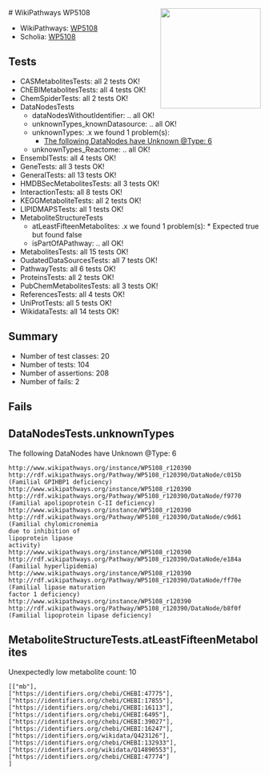 <img style="float: right; width: 200px" src="https://upload.wikimedia.org/wikipedia/commons/thumb/8/83/Wplogo_with_text_500.png/640px-Wplogo_with_text_500.png" />
# WikiPathways WP5108

* WikiPathways: [WP5108](https://new.wikipathways.org/pathways/WP5108)
* Scholia: [WP5108](https://scholia.toolforge.org/wikipathways/WP5108)
## Tests
* CASMetabolitesTests: all 2 tests OK!
* ChEBIMetabolitesTests: all 4 tests OK!
* ChemSpiderTests: all 2 tests OK!
* DataNodesTests
    * dataNodesWithoutIdentifier: .. all OK!
    * unknownTypes_knownDatasource: .. all OK!
    * unknownTypes: .x we found 1 problem(s):
        * [The following DataNodes have Unknown @Type: 6](#839973e4)
    * unknownTypes_Reactome: .. all OK!
* EnsemblTests: all 4 tests OK!
* GeneTests: all 3 tests OK!
* GeneralTests: all 13 tests OK!
* HMDBSecMetabolitesTests: all 3 tests OK!
* InteractionTests: all 8 tests OK!
* KEGGMetaboliteTests: all 2 tests OK!
* LIPIDMAPSTests: all 1 tests OK!
* MetaboliteStructureTests
    * atLeastFifteenMetabolites: .x we found 1 problem(s):
            * Expected true but found false
    * isPartOfAPathway: .. all OK!
* MetabolitesTests: all 15 tests OK!
* OudatedDataSourcesTests: all 7 tests OK!
* PathwayTests: all 6 tests OK!
* ProteinsTests: all 2 tests OK!
* PubChemMetabolitesTests: all 3 tests OK!
* ReferencesTests: all 4 tests OK!
* UniProtTests: all 5 tests OK!
* WikidataTests: all 14 tests OK!


## Summary

* Number of test classes: 20
* Number of tests: 104
* Number of assertions: 208
* Number of fails: 2

## Fails

<a name="839973e4" />

## DataNodesTests.unknownTypes

The following DataNodes have Unknown @Type: 6
```
http://www.wikipathways.org/instance/WP5108_r120390 http://rdf.wikipathways.org/Pathway/WP5108_r120390/DataNode/c015b (Familial GPIHBP1 deficiency)
http://www.wikipathways.org/instance/WP5108_r120390 http://rdf.wikipathways.org/Pathway/WP5108_r120390/DataNode/f9770 (Familial apolipoprotein C-II deficiency)
http://www.wikipathways.org/instance/WP5108_r120390 http://rdf.wikipathways.org/Pathway/WP5108_r120390/DataNode/c9d61 (Familial chylomicronemia 
due to inhibition of 
lipoprotein lipase 
activity)
http://www.wikipathways.org/instance/WP5108_r120390 http://rdf.wikipathways.org/Pathway/WP5108_r120390/DataNode/e184a (Familial hyperlipidemia)
http://www.wikipathways.org/instance/WP5108_r120390 http://rdf.wikipathways.org/Pathway/WP5108_r120390/DataNode/ff70e (Familial lipase maturation 
factor 1 deficiency)
http://www.wikipathways.org/instance/WP5108_r120390 http://rdf.wikipathways.org/Pathway/WP5108_r120390/DataNode/b8f0f (Familial lipoprotein lipase deficiency)
```

<a name="3b0f9366" />

## MetaboliteStructureTests.atLeastFifteenMetabolites

Unexpectedly low metabolite count: 10

```
[["mb"],
["https://identifiers.org/chebi/CHEBI:47775"],
["https://identifiers.org/chebi/CHEBI:17855"],
["https://identifiers.org/chebi/CHEBI:16113"],
["https://identifiers.org/chebi/CHEBI:6495"],
["https://identifiers.org/chebi/CHEBI:39027"],
["https://identifiers.org/chebi/CHEBI:16247"],
["https://identifiers.org/wikidata/Q423126"],
["https://identifiers.org/chebi/CHEBI:132933"],
["https://identifiers.org/wikidata/Q14890553"],
["https://identifiers.org/chebi/CHEBI:47774"]
]
```


